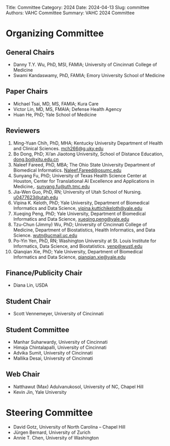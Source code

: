 Title: Committee
Category: 2024
Date: 2024-04-13
Slug: committee
Authors: VAHC Committee
Summary: VAHC 2024 Committee


Organizing Committee
====================

General Chairs
--------------

- Danny T.Y. Wu, PhD, MSI, FAMIA; University of Cincinnati College of Medicine
- Swami Kandaswamy, PhD, FAMIA; Emory University School of Medicine


Paper Chairs
------------

- Michael Tsai, MD, MS, FAMIA; Kura Care
- Victor Lin, MD, MS, FMAIA; Defense Health Agency
- Huan He, PhD; Yale School of Medicine

Reviewers
---------

1. Ming-Yuan Chih, PhD, MHA; Kentucky University Department of Health and Clinical Sciences. mch266@g.uky.edu
2. Bo Dong, PhD; Xi’an Jiaotong University, School of Distance Education, dong.bo@xjtu.edu.cn
3. Naleef Fareed, PhD, MBA; The Ohio State University Department of Biomedical Informatics. Naleef.Fareed@osumc.edu
4. Sunyang Fu, PhD; University of Texas Health Science Center at Houston, Center for Translational AI Excellence and Applications in Medicine,. sunyang.fu@uth.tmc.edu
5. Jia-Wen Guo, PhD, RN; University of Utah School of Nursing. u0477623@utah.edu
6. Vipina K. Keloth, PhD; Yale University, Department of Biomedical Informatics and Data Science, vipina.kuttichikeloth@yale.edu
7. Xueqing Peng, PhD; Yale University, Department of Biomedical Informatics and Data Science, xueqing.peng@yale.edu
8. Tzu-Chun (Jimmy) Wu, PhD; University of Cincinnati College of Medicine, Department of Biostatistics, Health Informatics, and Data Science. wutn@ucmail.uc.edu
9. Po-Yin Yen, PhD, RN; Washington University at St. Louis Institute for Informatics, Data Science, and Biostatistics. yenp@wustl.edu
10. Qianqian Xie, PhD; Yale University, Department of Biomedical Informatics and Data Science, qianqian.xie@yale.edu


Finance/Publicity Chair
---------------

- Diana Lin, USDA 

<!--
Publication Chairs
-----------------

- Michael Tsai, KURA Care
- Victor Lin, Defense Health Agency 
-->

Student Chair
-------------

- Scott Vennemeyer, University of Cincinnati 


Student Committee
-----------------
- Manhar Suharwardy, University of Cincinnati
- Himaja Chintalapalli, University of Cincinnati
- Advika Sumit, University of Cincinnati
- Mallika Desai, University of Cincinnati


Web Chair
---------

- Natthawut	(Max) Adulvanukosol, University of NC, Chapel Hill
- Kevin Jin, Yale University


Steering Committee
==================

- David Gotz, University of North Carolina – Chapel Hill
- Jürgen Bernard, University of Zurich
- Annie T. Chen, University of Washington


<!--
International Program Committee
===============================

- Adriana Arcia, Columbia University School of Nursing
- Alessio Arleo, TU Wien
- Alexander Rind, St. Poelten University of Applied Sciences
- Barbora Kozlíková, Masaryk University
- BC Kwon, IBM Research
- Bernhard Preim, University of Magdeburg
- Brian Fisher, Simon Fraser
- David Borland, RENCI
- Eduard Gröller, Vienna University of Technology
- Fabio Kon, University of Sao Paulo
- Francisco Maria Calisto, IST - U. Lisboa
- Harry Hochheiser, University of Pittsburgh
- Huan He, Yale University
- Ignacio Perez Messina, Vienna University of Technology
- Jan Byška, University of Bergen
- Jeremy Warner, Vanderbilt University
- Jörn Kohlhammer, Fraunhofer IGD
- Kai Lawonn, University of Jena
- Kendall Ho, University of British Columbia
- Kresimir Matkovic, VRVis
- Max Sondag, University of Cologne
- Meghan Turchioe, Weill Cornell Medicine
- Ming Huang, Mayo Clinic
- Nikolaus Piccolotto, Vienna University of Technology
- Nils Gehlenborg, Harvard Medical School
- Paul Rosenthal, University of Rostock
- Renata Georgia Raidou, Vienna University of Technology
- Robert Laramee, University of Nottingham
- Roy Ruddle, University of Leeds
- Silvia Miksch, TU Wien
- Timo Ropinski, Ulm University
- Tobias, Schreck
- Velitchko Filipov, Vienna University of Technology
- Victor Schetinger, Vienna University of Technology
- Yiran Li, University of California, Davis
-->